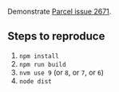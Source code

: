Demonstrate [Parcel issue 2671](https://github.com/parcel-bundler/parcel/issues/2671).

## Steps to reproduce

1. `npm install`
2. `npm run build`
3. `nvm use 9` (or `8`, or `7`, or `6`)
4. `node dist`
